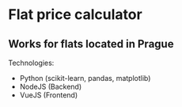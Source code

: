 # Flat price calculator
## Works for flats located in Prague

Technologies:
 - Python (scikit-learn, pandas, matplotlib)
 - NodeJS (Backend)
 - VueJS (Frontend)
